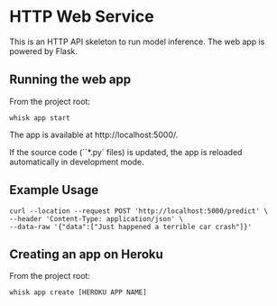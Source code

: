 # HTTP Web Service

This is an HTTP API skeleton to run model inference. The web app is powered by Flask.

## Running the web app

From the project root:

```
whisk app start
```

The app is available at http://localhost:5000/.

If the source code (``*.py` files) is updated, the app is reloaded automatically in development mode.

## Example Usage

```
curl --location --request POST 'http://localhost:5000/predict' \
--header 'Content-Type: application/json' \
--data-raw '{"data":["Just happened a terrible car crash"]}'
```


## Creating an app on Heroku

From the project root:

```
whisk app create [HEROKU APP NAME]
```
